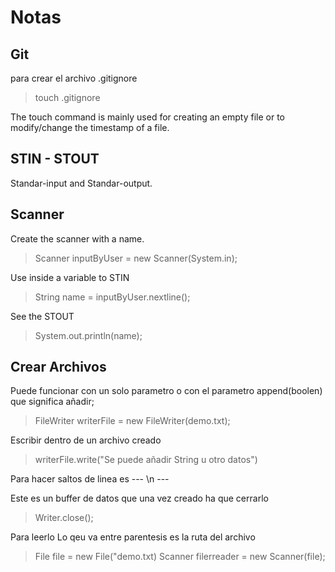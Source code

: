 # Notas

## Git

para crear el archivo .gitignore

> touch .gitignore

The touch command is mainly used for creating an empty file or to modify/change the timestamp of a file.

## STIN - STOUT

Standar-input and Standar-output.

## Scanner

Create the scanner with a name.

> Scanner inputByUser = new Scanner(System.in);

Use inside a variable to STIN

> String name = inputByUser.nextline();

See the STOUT

> System.out.println(name);

## Crear Archivos

Puede funcionar con un solo parametro o con el parametro append(boolen) que significa añadir;

> FileWriter writerFile = new FileWriter(demo.txt);

Escribir dentro de un archivo creado

> writerFile.write("Se puede añadir String u otro datos")

Para hacer saltos de linea es --- \n ---

Este es un buffer de datos que una vez creado ha que cerrarlo

> Writer.close();

Para leerlo
Lo qeu va entre parentesis es la ruta del archivo

> File file = new File("demo.txt)
> Scanner filerreader = new Scanner(file);
